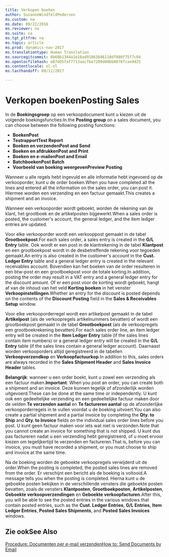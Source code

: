 ```yaml
---
title: Verkopen boeken
author: SusanneWindfeldPedersen
ms.custom: na
ms.date: 09/22/2016
ms.reviewer: na
ms.suite: na
ms.tgt_pltfrm: na
ms.topic: article
ms.prod: dynamics-nav-2017
ms.translationtype: Human Translation
ms.sourcegitcommit: 6b60b1344a1e18ad91863046110df880f75f7c04
ms.openlocfilehash: e87dd5faf7713aecfbe7209d00bb8076fcae9d25
ms.contentlocale: nl-nl
ms.lasthandoff: 09/11/2017

---
```


# <a name="posting-sales"></a><span data-ttu-id="6a2ac-102">Verkopen boeken</span><span class="sxs-lookup"><span data-stu-id="6a2ac-102">Posting Sales</span></span>
<span data-ttu-id="6a2ac-103">In de **Boekingsgroep** op een verkoopdocument kunt u kiezen uit de volgende boekingsfuncties:</span><span class="sxs-lookup"><span data-stu-id="6a2ac-103">In the **Posting group** on a sales document, you can choose between the following posting functions:</span></span>

- <span data-ttu-id="6a2ac-104">**Boeken**</span><span class="sxs-lookup"><span data-stu-id="6a2ac-104">**Post**</span></span>
- <span data-ttu-id="6a2ac-105">**Testrapport**</span><span class="sxs-lookup"><span data-stu-id="6a2ac-105">**Test Report**</span></span>
- <span data-ttu-id="6a2ac-106">**Boeken en verzenden**</span><span class="sxs-lookup"><span data-stu-id="6a2ac-106">**Post and Send**</span></span>
- <span data-ttu-id="6a2ac-107">**Boeken en afdrukken**</span><span class="sxs-lookup"><span data-stu-id="6a2ac-107">**Post and Print**</span></span>
- <span data-ttu-id="6a2ac-108">**Boeken en e-mailen**</span><span class="sxs-lookup"><span data-stu-id="6a2ac-108">**Post and Email**</span></span>
- <span data-ttu-id="6a2ac-109">**Batchboeken**</span><span class="sxs-lookup"><span data-stu-id="6a2ac-109">**Post Batch**</span></span>
- <span data-ttu-id="6a2ac-110">**Voorbeeld van boeking weergeven**</span><span class="sxs-lookup"><span data-stu-id="6a2ac-110">**Preview Posting**</span></span>

<span data-ttu-id="6a2ac-111">Wanneer u alle regels hebt ingevuld en alle informatie hebt ingevoerd op de verkooporder, kunt u de order boeken.</span><span class="sxs-lookup"><span data-stu-id="6a2ac-111">When you have completed all the lines and entered all the information on the sales order, you can post it.</span></span> <span data-ttu-id="6a2ac-112">Hiermee worden een verzending en een factuur gemaakt.</span><span class="sxs-lookup"><span data-stu-id="6a2ac-112">This creates a shipment and an invoice.</span></span>

<span data-ttu-id="6a2ac-113">Wanneer een verkooporder wordt geboekt, worden de rekening van de klant, het grootboek en de artikelposten bijgewerkt.</span><span class="sxs-lookup"><span data-stu-id="6a2ac-113">When a sales order is posted, the customer's account, the general ledger, and the item ledger entries are updated.</span></span>

<span data-ttu-id="6a2ac-114">Voor elke verkooporder wordt een verkooppost gemaakt in de tabel **Grootboekpost**.</span><span class="sxs-lookup"><span data-stu-id="6a2ac-114">For each sales order, a sales entry is created in the **G/L Entry** table.</span></span> <span data-ttu-id="6a2ac-115">Ook wordt er een post in de klantrekening in de tabel **Klantpost** en een grootboekpost wordt in de desbetreffende rekening voor tegoeden gemaakt.</span><span class="sxs-lookup"><span data-stu-id="6a2ac-115">An entry is also created in the customer's account in the **Cust. Ledger Entry** table and a general ledger entry is created in the relevant receivables account.</span></span> <span data-ttu-id="6a2ac-116">Bovendien kan het boeken van de order resulteren in een btw-post en een grootboekpost voor de totale korting.</span><span class="sxs-lookup"><span data-stu-id="6a2ac-116">In addition, posting the order may result in a VAT entry and a general ledger entry for the discount amount.</span></span> <span data-ttu-id="6a2ac-117">Of er een post voor de korting wordt geboekt, hangt af van de inhoud van het veld **Korting boeken** in het venster **Verkoopinstellingen**.</span><span class="sxs-lookup"><span data-stu-id="6a2ac-117">Whether an entry for the discount is posted depends on the contents of the **Discount Posting** field in the **Sales & Receivables Setup** window.</span></span>

<span data-ttu-id="6a2ac-118">Voor elke verkooporderregel wordt een artikelpost gemaakt in de tabel **Artikelpost** (als de verkoopregels artikelnummers bevatten) of wordt een grootboekpost gemaakt in de tabel **Grootboekpost** (als de verkoopregels een grootboekrekening bevatten).</span><span class="sxs-lookup"><span data-stu-id="6a2ac-118">For each sales order line, an item ledger entry will be created in the **Item Ledger Entry** table (if the sales lines contain item numbers) or a general ledger entry will be created in the **G/L Entry** table (if the sales lines contain a general ledger account).</span></span> <span data-ttu-id="6a2ac-119">Daarnaast worden verkooporders altijd geregistreerd in de tabellen **Verkoopverzendkop** en **Verkoopfactuurkop**.</span><span class="sxs-lookup"><span data-stu-id="6a2ac-119">In addition to this, sales orders are always recorded in the **Sales Shipment Header** and **Sales Invoice Header** tables.</span></span>

<span data-ttu-id="6a2ac-120">**Belangrijk**: wanneer u een order boekt, kunt u zowel een verzending als een factuur maken.</span><span class="sxs-lookup"><span data-stu-id="6a2ac-120">**Important**: When you post an order, you can create both a shipment and an invoice.</span></span> <span data-ttu-id="6a2ac-121">Deze kunnen tegelijk of afzonderlijk worden uitgevoerd.</span><span class="sxs-lookup"><span data-stu-id="6a2ac-121">These can be done at the same time or independently.</span></span> <span data-ttu-id="6a2ac-122">U kunt ook een gedeeltelijke verzending en een gedeeltelijke factuur maken door de velden **Te verzenden aantal** en **Te factureren aantal** op de afzonderlijke verkooporderregels in te vullen voordat u de boeking uitvoert.</span><span class="sxs-lookup"><span data-stu-id="6a2ac-122">You can also create a partial shipment and a partial invoice by completing the **Qty. to Ship** and **Qty. to Invoice** fields on the individual sales order lines before you post.</span></span> <span data-ttu-id="6a2ac-123">U kunt geen factuur maken voor iets wat niet is verzonden.</span><span class="sxs-lookup"><span data-stu-id="6a2ac-123">Note that you cannot create an invoice for something that is not shipped.</span></span> <span data-ttu-id="6a2ac-124">U kunt dus pas factureren nadat u een verzending hebt geregistreerd, of u moet ervoor kiezen om tegelijkertijd te verzenden en factureren.</span><span class="sxs-lookup"><span data-stu-id="6a2ac-124">That is, before you can invoice, you must have recorded a shipment, or you must choose to ship and invoice at the same time.</span></span> 

<span data-ttu-id="6a2ac-125">Na de boeking worden de geboekte verkoopregels verwijderd uit de order.</span><span class="sxs-lookup"><span data-stu-id="6a2ac-125">When the posting is completed, the posted sales lines are removed from the order.</span></span> <span data-ttu-id="6a2ac-126">Er verschijnt een bericht als de boeking is voltooid.</span><span class="sxs-lookup"><span data-stu-id="6a2ac-126">A message tells you when the posting is completed.</span></span> <span data-ttu-id="6a2ac-127">Hierna kunt u de geboekte posten bekijken in de verschillende vensters die geboekte posten bevatten, zoals de vensters **Klantposten**, **Grootboekposten**, **Artikelposten**, **Geboekte verkoopverzendingen** en **Geboekte verkoopfacturen**.</span><span class="sxs-lookup"><span data-stu-id="6a2ac-127">After this, you will be able to see the posted entries in the various windows that contain posted entries, such as the **Cust. Ledger Entries**, **G/L Entries**, **Item Ledger Entries**, **Posted Sales Shipments**, and **Posted Sales Invoices** windows.</span></span>

## <a name="see-also"></a><span data-ttu-id="6a2ac-128">Zie ook</span><span class="sxs-lookup"><span data-stu-id="6a2ac-128">See Also</span></span>
[<span data-ttu-id="6a2ac-129">Procedure: Documenten per e-mail verzenden</span><span class="sxs-lookup"><span data-stu-id="6a2ac-129">How to: Send Documents by Email</span></span>](ui-how-send-documents-email.md)

